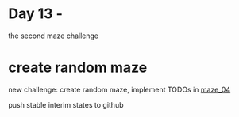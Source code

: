 # Day 13 - 

the second maze challenge

# create random maze

new challenge: create random maze,
implement TODOs in [maze_04](maze_04.js)

push stable interim states to github
